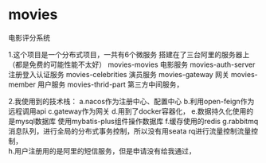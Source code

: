 # movies
电影评分系统



1.这个项目是一个分布式项目，一共有6个微服务  搭建在了三台阿里的服务器上（都是免费的可能性能不太好）
	movies-movies   电影服务
	movies-auth-server   注册登入认证服务
	movies-celebrities   演员服务
	movies-gateway     网关
	movies-member      用户服务
	movies-thrid-part   第三方中间服务，
	
2.我使用到的技术栈： 
		a.nacos作为注册中心、配置中心
		b.利用open-feign作为远程调用api
		c.gateway作为网关
		d.用到了docker容器化，
		e.数据持久化使用的是mysql数据库    使用mybatis-plus组件操作数据库
		f.缓存使用的redis
		g.rabbitmq消息队列，进行全局的分布式事务控制，所以没有用seata       rq进行流量控制流量控制，     
		h.用户注册用的是阿里的短信服务，但是申请没有给我通过，
		
